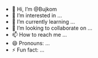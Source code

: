 - 👋 Hi, I’m @Bujkom
- 👀 I’m interested in ...
- 🌱 I’m currently learning ...
- 💞️ I’m looking to collaborate on ...
- 📫 How to reach me ...
- 😄 Pronouns: ...
- ⚡ Fun fact: ...

<!---
Bujkom/Bujkom is a ✨ special ✨ repository because its `README.md` (this file) appears on your GitHub profile.
You can click the Preview link to take a look at your changes.
--->

